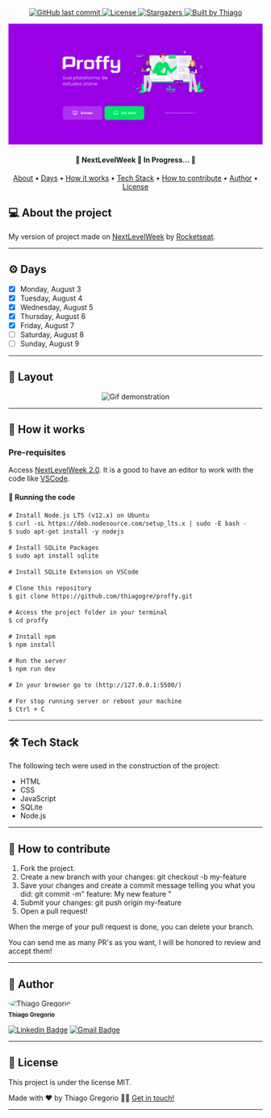 <p align="center">
  <a href="https://github.com/thiagogre/proffy/commits/master">
    <img alt="GitHub last commit" src="https://img.shields.io/github/last-commit/thiagogre/proffy">
  </a>
    
   <a href="https://github.com/thiagogre/proffy/blob/master/LICENSE">  
    <img alt="License" src="https://img.shields.io/badge/license-MIT-brightgreen">
   </a>

   <a href="https://github.com/thiagogre/proffy/stargazers">
    <img alt="Stargazers" src="https://img.shields.io/github/stars/thiagogre/proffy?style=social">
  </a>

  <a href="https://www.linkedin.com/in/thiago-gregório-4b1a331a3/">
    <img alt="Built by Thiago" src="https://img.shields.io/badge/built%20by-Thiago%20Gregorio-%237519C1">
  </a>
</p>
<p align="center" style="display: block; align-items: center;">
  <img alt="Gif demonstration" title="#Proffy" src="./assets/page-landing.png" width="600px">
</p>

<h4 align="center"> 
	🚧 NextLevelWeek 🚧 In Progress... 🚀
</h4>

<p align="center">
 <a href="#-about-the-project">About</a> •
 <a href="#%EF%B8%8F-Days">Days</a> •
 <a href="#-how-it-works">How it works</a> • 
 <a href="#-tech-stack">Tech Stack</a> • 
 <a href="#-how-to-contribute">How to contribute</a> • 
 <a href="#-author">Author</a> • 
 <a href="#user-content--license">License</a>
</p>


## 💻 About the project

My version of project made on [NextLevelWeek](https://nextlevelweek.com/inscricao/2)
by [Rocketseat](https://rocketseat.com.br/). 

---

## ⚙️ Days

- [x] Monday, August 3
- [x] Tuesday, August 4
- [x] Wednesday, August 5
- [x] Thursday, August 6
- [x] Friday, August 7
- [ ] Saturday, August 8
- [ ] Sunday, August 9

---

## 🎨 Layout

<p align="center" style="display: block; align-items: center;">
  <img alt="Gif demonstration" title="#Proffy" src="./assets/proffy.gif" width="600px">
</p>

---

## 🚀 How it works

### Pre-requisites

Access [NextLevelWeek 2.0](https://nextlevelweek.com/inscricao/2). 
It is a good to have an editor to work with the code like [VSCode](https://code.visualstudio.com/).


#### 🧭 Running the code

```
# Install Node.js LTS (v12.x) on Ubuntu
$ curl -sL https://deb.nodesource.com/setup_lts.x | sudo -E bash -
$ sudo apt-get install -y nodejs

# Install SQLite Packages
$ sudo apt install sqlite

# Install SQLite Extension on VSCode

# Clone this repository
$ git clone https://github.com/thiagogre/proffy.git

# Access the project folder in your terminal
$ cd proffy

# Install npm
$ npm install

# Run the server
$ npm run dev

# In your browser go to (http://127.0.0.1:5500/)

# For stop running server or reboot your machine
$ Ctrl + C
```
---

## 🛠 Tech Stack

The following tech were used in the construction of the project:

-   HTML
-   CSS
-   JavaScript
-   SQLite
-   Node.js

---

## 💪 How to contribute

1. Fork the project.
2. Create a new branch with your changes: git checkout -b my-feature
3. Save your changes and create a commit message telling you what you did: git commit -m" feature: My new feature "
4. Submit your changes: git push origin my-feature
5. Open a pull request!

When the merge of your pull request is done, you can delete your branch.

You can send me as many PR's as you want, I will be honored to review and accept them!

---

## 🦸 Author


 <img style="border-radius: 50%;" src="https://avatars0.githubusercontent.com/u/66977846?s=400&u=bf215d9d41feee6c46c7edb210c8e2b26e9659a0&v=4" width="100px;" alt="Thiago Gregorio"/>
 <br />
 <sub><b>Thiago Gregorio</b></sub>
 <br />

[![Linkedin Badge](https://img.shields.io/badge/-Thiago-blue?style=flat-square&logo=Linkedin&logoColor=white&link=https://www.linkedin.com/in/ThiagoLuizGregorio/)](https://www.linkedin.com/in/ThiagoLuizGregorio/) 
[![Gmail Badge](https://img.shields.io/badge/-thiagoluiz_16@hotmail.com-c14438?style=flat-square&logo=Gmail&logoColor=white&link=mailto:thiagoluiz_16@hotmail.com)](mailto:thiagoluiz_16@hotmail.com)

---

## 📝 License

This project is under the license MIT.

Made with ❤️ by Thiago Gregorio 👋🏽 [Get in touch!](https://www.linkedin.com/in/ThiagoLuizGregorio/)

---
